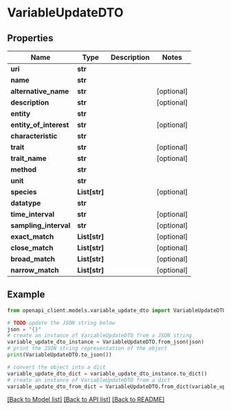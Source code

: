 # VariableUpdateDTO


## Properties

Name | Type | Description | Notes
------------ | ------------- | ------------- | -------------
**uri** | **str** |  | 
**name** | **str** |  | 
**alternative_name** | **str** |  | [optional] 
**description** | **str** |  | [optional] 
**entity** | **str** |  | 
**entity_of_interest** | **str** |  | [optional] 
**characteristic** | **str** |  | 
**trait** | **str** |  | [optional] 
**trait_name** | **str** |  | [optional] 
**method** | **str** |  | 
**unit** | **str** |  | 
**species** | **List[str]** |  | [optional] 
**datatype** | **str** |  | 
**time_interval** | **str** |  | [optional] 
**sampling_interval** | **str** |  | [optional] 
**exact_match** | **List[str]** |  | [optional] 
**close_match** | **List[str]** |  | [optional] 
**broad_match** | **List[str]** |  | [optional] 
**narrow_match** | **List[str]** |  | [optional] 

## Example

```python
from openapi_client.models.variable_update_dto import VariableUpdateDTO

# TODO update the JSON string below
json = "{}"
# create an instance of VariableUpdateDTO from a JSON string
variable_update_dto_instance = VariableUpdateDTO.from_json(json)
# print the JSON string representation of the object
print(VariableUpdateDTO.to_json())

# convert the object into a dict
variable_update_dto_dict = variable_update_dto_instance.to_dict()
# create an instance of VariableUpdateDTO from a dict
variable_update_dto_from_dict = VariableUpdateDTO.from_dict(variable_update_dto_dict)
```
[[Back to Model list]](../README.md#documentation-for-models) [[Back to API list]](../README.md#documentation-for-api-endpoints) [[Back to README]](../README.md)


